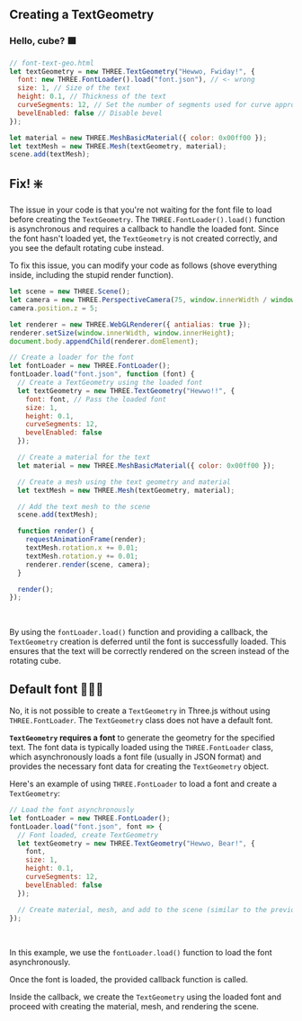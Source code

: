 ## Creating a TextGeometry

### Hello, cube? 🟩

```javascript
// font-text-geo.html
let textGeometry = new THREE.TextGeometry("Hewwo, Fwiday!", {
  font: new THREE.FontLoader().load("font.json"), // <- wrong
  size: 1, // Size of the text
  height: 0.1, // Thickness of the text
  curveSegments: 12, // Set the number of segments used for curve approximation
  bevelEnabled: false // Disable bevel
});

let material = new THREE.MeshBasicMaterial({ color: 0x00ff00 });
let textMesh = new THREE.Mesh(textGeometry, material);
scene.add(textMesh);
```

## Fix! ❇️

The issue in your code is that you're not waiting for the font file to load before creating the `TextGeometry`. The `THREE.FontLoader().load()` function is asynchronous and requires a callback to handle the loaded font. Since the font hasn't loaded yet, the `TextGeometry` is not created correctly, and you see the default rotating cube instead.

To fix this issue, you can modify your code as follows (shove everything inside, including the stupid render function).

```javascript
let scene = new THREE.Scene();
let camera = new THREE.PerspectiveCamera(75, window.innerWidth / window.innerHeight, 0.1, 1000);
camera.position.z = 5;

let renderer = new THREE.WebGLRenderer({ antialias: true });
renderer.setSize(window.innerWidth, window.innerHeight);
document.body.appendChild(renderer.domElement);

// Create a loader for the font
let fontLoader = new THREE.FontLoader();
fontLoader.load("font.json", function (font) {
  // Create a TextGeometry using the loaded font
  let textGeometry = new THREE.TextGeometry("Hewwo!!", {
    font: font, // Pass the loaded font
    size: 1,
    height: 0.1,
    curveSegments: 12,
    bevelEnabled: false
  });

  // Create a material for the text
  let material = new THREE.MeshBasicMaterial({ color: 0x00ff00 });

  // Create a mesh using the text geometry and material
  let textMesh = new THREE.Mesh(textGeometry, material);

  // Add the text mesh to the scene
  scene.add(textMesh);

  function render() {
    requestAnimationFrame(render);
    textMesh.rotation.x += 0.01;
    textMesh.rotation.y += 0.01;
    renderer.render(scene, camera);
  }

  render();
});
```

<br>

By using the `fontLoader.load()` function and providing a callback, the `TextGeometry` creation is deferred until the font is successfully loaded. This ensures that the text will be correctly rendered on the screen instead of the rotating cube.


## Default font 🍃🍁🍂

No, it is not possible to create a `TextGeometry` in Three.js without using `THREE.FontLoader`. The `TextGeometry` class does not have a default font.

**`TextGeometry` requires a font** to generate the geometry for the specified text. The font data is typically loaded using the `THREE.FontLoader` class, which asynchronously loads a font file (usually in JSON format) and provides the necessary font data for creating the `TextGeometry` object.

Here's an example of using `THREE.FontLoader` to load a font and create a `TextGeometry`:

```javascript
// Load the font asynchronously
let fontLoader = new THREE.FontLoader();
fontLoader.load("font.json", font => {
  // Font loaded, create TextGeometry
  let textGeometry = new THREE.TextGeometry("Hewwo, Bear!", {
    font,
    size: 1,
    height: 0.1,
    curveSegments: 12,
    bevelEnabled: false
  });

  // Create material, mesh, and add to the scene (similar to the previous example)
});
```

<br>

In this example, we use the `fontLoader.load()` function to load the font asynchronously.

Once the font is loaded, the provided callback function is called.

Inside the callback, we create the `TextGeometry` using the loaded font and proceed with creating the material, mesh, and rendering the scene.

<br>
